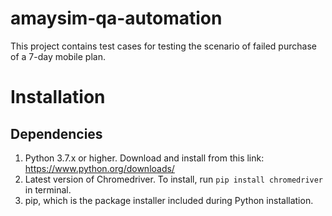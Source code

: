 # amaysim-qa-automation
This project contains test cases for testing the scenario of failed purchase of a 7-day mobile plan.

# Installation
## Dependencies
1. Python 3.7.x or higher. Download and install from this link: https://www.python.org/downloads/
2. Latest version of Chromedriver. To install, run `pip install chromedriver` in terminal.
3. pip, which is the package installer included during Python installation. 
